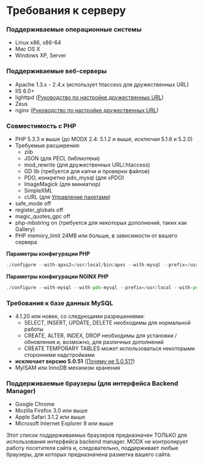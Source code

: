 # Требования к серверу

### Поддерживаемые операционные системы

- Linux x86, x86-64
- Mac OS X
- Windows XP, Server

### Поддерживаемые веб-серверы

- Apache 1.3.x - 2.4.x (использует htaccess для дружественных URL)
- IIS 6.0+
- lighttpd ([Руководство по настройке дружественных URL](getting-started/installation/basic-installation/lighttpd-guide "Lighttpd Guide"))
- Zeus
- nginx ([Руководство по настройке дружественных URL](getting-started/installation/basic-installation/nginx-server-config "Nginx Server Config"))

### Совместимость с PHP

- PHP 5.3.3 и выше (до MODX 2.4: 5.1.2 и выше, исключая 5.1.6 и 5.2.0)
- Требуемые расширения:
  - zlib
  - JSON (для PECL библиотеки)
  - mod\_rewrite (для дружественных URL/.htaccess)
  - GD lib (требуется для капчи и проверки файлов)
  - PDO, конкретно pdo\_mysql (для xPDO)
  - ImageMagick (для миниатюр)
  - SimpleXML
  - cURL (для [Управление пакетами](developing-in-modx/advanced-development/package-management "Управление пакетами"))
- safe\_mode off
- register\_globals off
- magic\_quotes\_gpc off
- php-mbstring on (требуется для некоторых дополнений, таких как Gallery)
- PHP memory\_limit 24MB или больше, в зависимости от вашего сервера

**Параметры конфигурации PHP** 
``` php 
./configure --with-apxs2=/usr/local/bin/apxs --with-mysql --prefix=/usr/local --with-pdo-mysql --with-zlib
```

**Параметры конфигурации NGINX PHP** 
``` php 
./configure --with-mysql --with-pdo-mysql --prefix=/usr/local --with-pdo-mysql --with-zlib
```

### Требования к базе данных MySQL

- 4.1.20 или новее, со следующими разрешениями:
  - SELECT, INSERT, UPDATE, DELETE необходимы для нормальной работы
  - CREATE, ALTER, INDEX, DROP необходимы для установки / обновления и, возможно, для различных дополнений
  - CREATE TEMPORARY TABLES может использоваться некоторыми сторонними надстройками
- **исключает версию 5.0.51** ([Почему не 5.0.51?](getting-started/server-requirements/mysql-5.0.51-issues "MySQL 5.0.51 Issues"))
- MyISAM или InnoDB механизм хранения

### Поддерживаемые браузеры (для интерфейса Backend Manager)

- Google Chrome
- Mozilla Firefox 3.0 или выше
- Apple Safari 3.1.2 или выше
- Microsoft Internet Explorer 8 или выше

Этот список поддерживаемых браузеров предназначен ТОЛЬКО для использования интерфейса backend manager. MODX не контролирует работу посетителя сайта и, следовательно, поддерживает любые браузеры, для которых предназначена разметка вашего сайта.